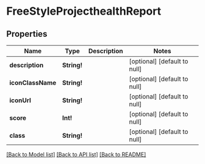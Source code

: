 # FreeStyleProjecthealthReport

## Properties
Name | Type | Description | Notes
------------ | ------------- | ------------- | -------------
**description** | **String!** |  | [optional] [default to null]
**iconClassName** | **String!** |  | [optional] [default to null]
**iconUrl** | **String!** |  | [optional] [default to null]
**score** | **Int!** |  | [optional] [default to null]
**class** | **String!** |  | [optional] [default to null]

[[Back to Model list]](../README.md#documentation-for-models) [[Back to API list]](../README.md#documentation-for-api-endpoints) [[Back to README]](../README.md)


